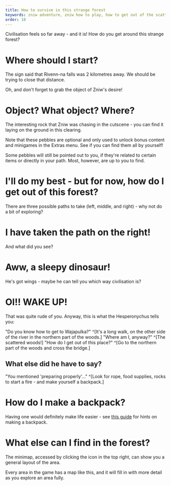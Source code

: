 ```yaml
---
title: How to survive in this strange forest
keywords: zniw adventure, zniw how to play, how to get out of the scattered woods, scattered woods zniw
order: 10
---
```


Civilisation feels so far away - and it is! How do you get around this strange forest?

# Where should I start?
The sign said that Rivenn-na falls was 2 kilometres away. We should be trying to close that distance.

Oh, and don't forget to grab the object of Zniw's desire!

# Object? What object? Where?
The interesting rock that Zniw was chasing in the cutscene - you can find it laying on the ground in this clearing.

Note that these pebbles are optional and only used to unlock bonus content and minigames in the Extras menu. See if you can find them all by yourself!

Some pebbles will still be pointed out to you, if they're related to certain items or directly in your path. Most, however, are up to you to find.

# I'll do my best - but for now, how do I get out of this forest?
There are three possible paths to take (left, middle, and right) - why not do a bit of exploring?

# I have taken the path on the right!
And what did you see?

# Aww, a sleepy dinosaur!
He's got wings - maybe he can tell you which way civilisation is?

# OI!! WAKE UP!
That was quite rude of you. Anyway, this is what the Hesperonychus tells you:

"Do you know how to get to Wajapulka?" ^[It's a long walk, on the other side of the river in the northern part of the woods.]
"Where am I, anyway?" ^[The scattered woods!]
"How do I get out of this place?" ^[Go to the northern part of the woods and cross the bridge.]

## What else did he have to say?
"You mentioned 'preparing properly'..." ^[Look for rope, food supplies, rocks to start a fire - and make yourself a backpack.]

# How do I make a backpack?
Having one would definitely make life easier - see [this guide](backpack.md) for hints on making a backpack.

# What else can I find in the forest?
The minimap, accessed by clicking the icon in the top right, can show you a general layout of the area.

Every area in the game has a map like this, and it will fill in with more detail as you explore an area fully.